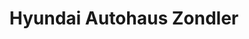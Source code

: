 ---
title: "Hyundai Autohaus Zondler"
url: /graben-neudorf/hyundai-autohaus-zondler/
shop: Autohaus
---